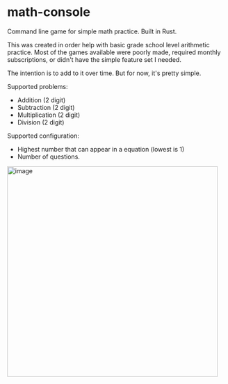 # math-console
Command line game for simple math practice. Built in Rust.

This was created in order help with basic grade school level arithmetic practice. Most of the games available were poorly made, required monthly subscriptions, or didn't have the simple feature set I needed.

The intention is to add to it over time. But for now, it's pretty simple.

Supported problems:
- Addition (2 digit)
- Subtraction (2 digit)
- Multiplication (2 digit)
- Division (2 digit)

Supported configuration:
- Highest number that can appear in a equation (lowest is 1)
- Number of questions.

<img width="484" alt="image" src="https://github.com/byzon/math-console/assets/762893/06c4ee9f-4b20-4e21-a659-6fb2b0e914c2">



